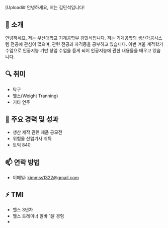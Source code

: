 [Uploadi# 안녕하세요, 저는 김민석입니다!

## 👋 소개
안녕하세요, 저는 부산대학교 기계공학부 김민석입니다. 
저는 기계공학의 생산가공시스템 전공에 관심이 많으며, 관련 전공과 자격증을 공부하고 있습니다.
이번 겨울 계적학기 수업으로 인공지능 기반 창업 수업을 듣게 되어 인공지능에 관한 내용들을 배우고 있습니다. 

## 🔍 취미
- 탁구 
- 헬스(Weight Tranning)
- 기타 연주 

## 🌟 주요 경력 및 성과
- 생산 제작 관련 제품 공모전 
- 위험물 산업기사 취득
- 토익 840

## 📫 연락 방법
- 이메일: kimmss1322@gmail.com

## ⚡ TMI
- 헬스 3년차
- 헬스 트레이너 알바 1달 경험
- 
